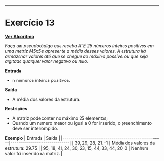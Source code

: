 ---
# Exercício 13

[**Ver Algoritmo**](Algoritmo13.md)

*Faça um pseudocódigo que receba ATÉ 25 números inteiros positivos em uma matriz M5x5 e apresente a média desses valores. A estrutura irá armazenar valores até que se chegue ao máximo possível ou que seja digitado qualquer valor negativo ou nulo.*

**Entrada**
- n números inteiros positivos.

**Saída**
- A média dos valores da estrutura.

**Restrições**
- A matriz pode conter no máximo 25 elementos;
- Quando um número menor ou igual a 0 for inserido, o preenchimento deve ser interrompido.

**Exemplo**
| Entrada                                           | Saída                        |
|---------------------------------------------------|------------------------------|
| 39, 29, 28, 21, -1                                 | Média dos valores da estrutura: 29.75 |
| 95, 18, 41, 24, 30, 23, 15, 44, 33, 44, 20, 0       | Nenhum valor foi inserido na matriz. |
